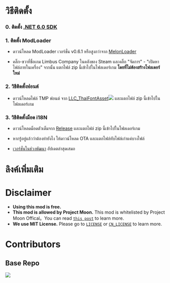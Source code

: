 # วิธีติดตั้ง
### 0. ติดตั้ง [.NET 6.0 SDK](https://dotnet.microsoft.com/zh-cn/download/dotnet/thank-you/sdk-6.0.406-windows-x64-installer)
### 1. ติดตั้ง ModLoader
   - ดาวน์โหลด ModLoader เวอร์ชั่น v0.6.1 หรือสูงกว่าจาก [MelonLoader](https://github.com/LavaGang/MelonLoader)
   
   - คลิ๊ก-ขวาที่ชื่อเกม Limbus Company ในคลังของ Steam และคลิ๊ก "จัดการ" - "เปิดหาไฟล์ภายในเครื่อง"  จากนั้น แตกไฟล์ zip นี้เข้าไปในโฟลเดอร์เกม **โดยที่ไม่ต้องสร้างโฟลเดอร์ใหม่**
### 2. วิธีติดตั้งฟอนต์
   - ดาวน์โหลดไฟล์ TMP ฟอนต์ จาก [LLC_ThaiFontAsset![](https://img.shields.io/github/release/1ookilo/LLC_ThaiFontAsset.svg?label=Update%20Time)](https://github.com/1ookilo/LLC_ThaiFontAsset) และแตกไฟล์ zip นี้เข้าไปในโฟลเดอร์เกม
### 3. วิธีติดตั้งม็อด i18N
   - ดาวน์โหลดม็อดตัวเต็มจาก [Release](https://1ookilo/LocalizeLimbusCompanyTH/releases) และแตกไฟล์ zip นี้เข้าไปในโฟลเดอร์เกม

   - หากรู้อยู่แล้วว่าต้องทำยังไง ให้ดาวน์โหลด OTA และแตกไฟล์ทับไฟล์เก่าแค่บางไฟล์ 
    
   - [เวอร์ชั่นในช่วงพัฒนา](https://1ookilo/LocalizeLimbusCompanyTH/actions/workflows/dev.yml) อัปเดตล่าสุดเสมอ
   
# ลิงค์เพิ่มเติม

# Disclaimer
- **Using this mod is free.** 
- **This mod is allowed by Project Moon.** This mod is whitelisted by Project Moon Offical。You can read [`this post`](https://github.com/orgs/LocalizeLimbusCompany/discussions/70) to learn more.
- **We use MIT License.** Please go to [`LICENSE`](../LICENSE) or [`CN_LICENSE`](./CN_LICENSE) to learn more.
# Contributors
## Base Repo
<a href="https://github.com/LocalizeLimbusCompany/LocalizeLimbusCompany/graphs/contributors">
  <img src="https://contrib.rocks/image?repo=LocalizeLimbusCompany/LocalizeLimbusCompany" />
</a>

